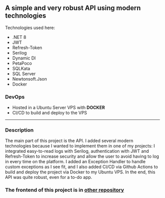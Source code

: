 ## A simple and very robust API using modern technologies

Technologies used here:
- .NET 8
- JWT
- Refresh-Token
- Serilog
- Dynamic DI
- PetaPoco
- SQLKata
- SQL Server
- Newtonsoft.Json
- Docker


### DevOps
- Hosted in a Ubuntu Server VPS with **DOCKER**
- CI/CD to build and deploy to the VPS

------
### Description
The main part of this project is the API. I added several modern technologies because I wanted to implement them in one of my projects: I integrated easy-to-read logs with Serilog, authentication with JWT and Refresh-Token to increase security and allow the user to avoid having to log in every time on the platform. I added an Exception Handler to handle custom exceptions as I see fit, and I also added CI/CD via Github Actions to build and deploy the project via Docker to my Ubuntu VPS. In the end, this API was quite robust, even for a to-do app.

### The frontend of this project is in [other repository](https://github.com/gustavosilverio/todo)
